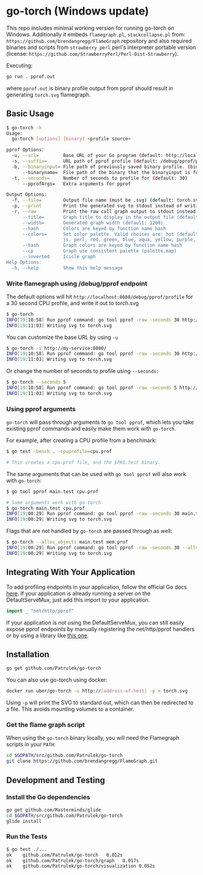 # go-torch (Windows update)

This repo includes minimal working version for running go-torch on Windows.
Additionally it embeds `flamegraph.pl`, `stackcollapse.pl` from: `https://github.com/brendangregg/FlameGraph` repository
and also required binaries and scripts from `strawberry perl` perl's interpreter portable version (license: `https://github.com/StrawberryPerl/Perl-Dist-Strawberry`).

Executing:

```bash
go run . pprof.out
```

where `pprof.out` is binary profile output from pprof should result in generating `torch.svg` flamegraph.

## Basic Usage

```bash
$ go-torch -h
Usage:
  go-torch [options] [binary] <profile source>

pprof Options:
  -u, --url=         Base URL of your Go program (default: http://localhost:8080)
  -s, --suffix=      URL path of pprof profile (default: /debug/pprof/profile)
  -b, --binaryinput= File path of previously saved binary profile. (binary profile is anything accepted by https://golang.org/cmd/pprof)
      --binaryname=  File path of the binary that the binaryinput is for, used for pprof inputs
  -t, --seconds=     Number of seconds to profile for (default: 30)
      --pprofArgs=   Extra arguments for pprof

Output Options:
  -f, --file=        Output file name (must be .svg) (default: torch.svg)
  -p, --print        Print the generated svg to stdout instead of writing to file
  -r, --raw          Print the raw call graph output to stdout instead of creating a flame graph; use with Brendan Gregg's flame graph perl script (see https://github.com/brendangregg/FlameGraph)
      --title=       Graph title to display in the output file (default: Flame Graph)
      --width=       Generated graph width (default: 1200)
      --hash         Colors are keyed by function name hash
      --colors=      Set color palette. Valid choices are: hot (default), mem, io, wakeup, chain, java,
                     js, perl, red, green, blue, aqua, yellow, purple, orange
      --hash         Graph colors are keyed by function name hash
      --cp           Graph use consistent palette (palette.map)
      --inverted     Icicle graph
Help Options:
  -h, --help         Show this help message
```

### Write flamegraph using /debug/pprof endpoint

The default options will hit `http://localhost:8080/debug/pprof/profile` for
a 30 second CPU profile, and write it out to torch.svg

```bash
$ go-torch
INFO[19:10:58] Run pprof command: go tool pprof -raw -seconds 30 http://localhost:8080/debug/pprof/profile
INFO[19:11:03] Writing svg to torch.svg
```

You can customize the base URL by using `-u`

```bash
$ go-torch -u http://my-service:8080/
INFO[19:10:58] Run pprof command: go tool pprof -raw -seconds 30 http://my-service:8080/debug/pprof/profile
INFO[19:11:03] Writing svg to torch.svg
```

Or change the number of seconds to profile using `--seconds`:

```bash
$ go-torch --seconds 5
INFO[19:10:58] Run pprof command: go tool pprof -raw -seconds 5 http://localhost:8080/debug/pprof/profile
INFO[19:11:03] Writing svg to torch.svg
```

### Using pprof arguments

`go-torch` will pass through arguments to `go tool pprof`, which lets you take
existing pprof commands and easily make them work with `go-torch`.

For example, after creating a CPU profile from a benchmark:

```bash
$ go test -bench . -cpuprofile=cpu.prof

# This creates a cpu.prof file, and the $PKG.test binary.
```

The same arguments that can be used with `go tool pprof` will also work
with `go-torch`:

```bash
$ go tool pprof main.test cpu.prof

# Same arguments work with go-torch
$ go-torch main.test cpu.prof
INFO[19:00:29] Run pprof command: go tool pprof -raw -seconds 30 main.test cpu.prof
INFO[19:00:29] Writing svg to torch.svg
```

Flags that are not handled by `go-torch` are passed through as well:

```bash
$ go-torch --alloc_objects main.test mem.prof
INFO[19:00:29] Run pprof command: go tool pprof -raw -seconds 30 --alloc_objects main.test mem.prof
INFO[19:00:29] Writing svg to torch.svg
```

## Integrating With Your Application

To add profiling endpoints in your application, follow the official
Go docs [here][].
If your application is already running a server on the DefaultServeMux,
just add this import to your application.

[here]: https://golang.org/pkg/net/http/pprof/

```go
import _ "net/http/pprof"
```

If your application is not using the DefaultServeMux, you can still easily
expose pprof endpoints by manually registering the net/http/pprof handlers or by
using a library like [this one](https://github.com/e-dard/netbug).

## Installation

```bash
go get github.com/Patrulek/go-torch
```

You can also use go-torch using docker:

```bash
docker run uber/go-torch -u http://[address-of-host] -p > torch.svg
```

Using `-p` will print the SVG to standard out, which can then be redirected
to a file. This avoids mounting volumes to a container.

### Get the flame graph script

When using the `go-torch` binary locally, you will need the Flamegraph scripts
in your `PATH`:

```bash
cd $GOPATH/src/github.com/Patrulek/go-torch
git clone https://github.com/brendangregg/FlameGraph.git
```

## Development and Testing

### Install the Go dependencies

```bash
go get github.com/Masterminds/glide
cd $GOPATH/src/github.com/Patrulek/go-torch
glide install
```

### Run the Tests

```bash
$ go test ./...
ok    github.com/Patrulek/go-torch   0.012s
ok    github.com/Patrulek/go-torch/graph   0.017s
ok    github.com/Patrulek/go-torch/visualization 0.052s
```

